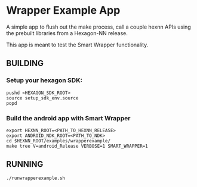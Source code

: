 # Wrapper Example App
A simple app to flush out the make process, call a couple hexnn APIs
using the prebuilt libraries from a Hexagon-NN release.

This app is meant to test the Smart Wrapper functionality.

## BUILDING

### Setup your hexagon SDK:
```
pushd <HEXAGON_SDK_ROOT>
source setup_sdk_env.source
popd
```
### Build the android app with Smart Wrapper
```
export HEXNN_ROOT=<PATH_TO_HEXNN_RELEASE>
export ANDROID_NDK_ROOT=<PATH_TO_NDK>
cd $HEXNN_ROOT/examples/wrapperexample/
make tree V=android_Release VERBOSE=1 SMART_WRAPPER=1
```

## RUNNING
```
./runwrapperexample.sh
```